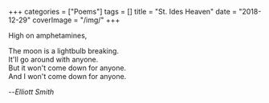 +++
categories = ["Poems"]
tags = []
title = "St. Ides Heaven"
date = "2018-12-29"
coverImage = "/img/"
+++

High on amphetamines,  
<!--more-->
The moon is a lightbulb breaking.  
It'll go around with anyone.  
But it won't come down for anyone.  
And I won't come down for anyone.  

--<cite>Elliott Smith</cite>
